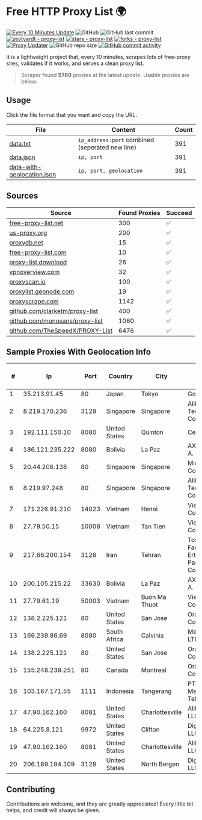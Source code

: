 
# Free HTTP Proxy List 🌍

[![Every 10 Minutes Update](https://github.com/mertguvencli/http-proxy-list/actions/workflows/main.yml/badge.svg?branch=main)](https://github.com/mertguvencli/http-proxy-list/actions/workflows/main.yml)
![GitHub](https://img.shields.io/github/license/mertguvencli/http-proxy-list)
![GitHub last commit](https://img.shields.io/github/last-commit/mertguvencli/http-proxy-list)
[![zevtyardt - proxy-list](https://img.shields.io/static/v1?label=zevtyardt&message=proxy-list&color=blue&logo=github)](https://github.com/zevtyardt/proxy-list "Go to GitHub repo")
[![stars - proxy-list](https://img.shields.io/github/stars/zevtyardt/proxy-list?style=social)](https://github.com/zevtyardt/proxy-list)
[![forks - proxy-list](https://img.shields.io/github/forks/zevtyardt/proxy-list?style=social)](https://github.com/zevtyardt/proxy-list)
[![Proxy Updater](https://github.com/zevtyardt/proxy-list/workflows/Proxy%20Updater/badge.svg)](https://github.com/zevtyardt/proxy-list/actions?query=workflow:"Proxy+Updater")
![GitHub repo size](https://img.shields.io/github/repo-size/zevtyardt/proxy-list)
[![GitHub commit activity](https://img.shields.io/github/commit-activity/m/zevtyardt/proxy-list?logo=commits)](https://github.com/zevtyardt/proxy-list/commits/main)

It is a lightweight project that, every 10 minutes, scrapes lots of free-proxy sites, validates if it works, and serves a clean proxy list.

> Scraper found **9780** proxies at the latest update. Usable proxies are below.

## Usage

Click the file format that you want and copy the URL.

|File|Content|Count|
|----|-------|-----|
|[data.txt](https://raw.githubusercontent.com/mertguvencli/http-proxy-list/main/proxy-list/data.txt)|`ip_address:port` combined (seperated new line)|391|
|[data.json](https://raw.githubusercontent.com/mertguvencli/http-proxy-list/main/proxy-list/data.json)|`ip, port`|391|
|[data-with-geolocation.json](https://raw.githubusercontent.com/mertguvencli/http-proxy-list/main/proxy-list/data-with-geolocation.json)|`ip, port, geolocation`|391|

## Sources

|Source|Found Proxies|Succeed|
|------|-------------|-------|
|[free-proxy-list.net](https://free-proxy-list.net)|300|✅|
|[us-proxy.org](https://www.us-proxy.org)|200|✅|
|[proxydb.net](http://proxydb.net)|15|✅|
|[free-proxy-list.com](https://free-proxy-list.com/?page=&port=&type%5B%5D=http&type%5B%5D=https&up_time=0&search=Search)|10|✅|
|[proxy-list.download](https://www.proxy-list.download/HTTP)|26|✅|
|[vpnoverview.com](https://vpnoverview.com/privacy/anonymous-browsing/free-proxy-servers)|32|✅|
|[proxyscan.io](https://www.proxyscan.io)|100|✅|
|[proxylist.geonode.com](https://proxylist.geonode.com/api/proxy-list?limit=300&page=1&sort_by=lastChecked&sort_type=desc&protocols=http,https)|19|✅|
|[proxyscrape.com](https://api.proxyscrape.com/v2/?request=displayproxies&protocol=http&timeout=10000&country=all&ssl=all&anonymity=all)|1142|✅|
|[github.com/clarketm/proxy-list](https://raw.githubusercontent.com/clarketm/proxy-list/master/proxy-list-raw.txt)|400|✅|
|[github.com/monosans/proxy-list](https://raw.githubusercontent.com/monosans/proxy-list/main/proxies/http.txt)|1060|✅|
|[github.com/TheSpeedX/PROXY-List](https://raw.githubusercontent.com/TheSpeedX/PROXY-List/master/http.txt)|6476|✅|


## Sample Proxies With Geolocation Info

|#|Ip|Port|Country|City|Internet Service Provider|
|-|--|----|-------|----|-------------------------|
|1|35.213.91.45|80|Japan|Tokyo|Google LLC|
|2|8.219.170.236|3128|Singapore|Singapore|Alibaba (US) Technology Co., Ltd.|
|3|192.111.150.10|8080|United States|Quinton|Centrilogic|
|4|186.121.235.222|8080|Bolivia|La Paz|AXS Bolivia S. A.|
|5|20.44.206.138|80|Singapore|Singapore|Microsoft Corporation|
|6|8.219.97.248|80|Singapore|Singapore|Alibaba (US) Technology Co., Ltd.|
|7|171.226.91.210|14023|Vietnam|Hanoi|Viettel Corporation|
|8|27.79.50.15|10008|Vietnam|Tan Tien|Viettel Corporation|
|9|217.66.200.154|3128|Iran|Tehran|Tose'h Fanavari Ertebabat Pasargad Arian Co. PJS|
|10|200.105.215.22|33630|Bolivia|La Paz|AXS Bolivia S. A.|
|11|27.79.61.19|50003|Vietnam|Buon Ma Thuot|Viettel Corporation|
|12|138.2.225.121|80|United States|San Jose|Oracle Corporation|
|13|169.239.86.69|8080|South Africa|Calvinia|Mezobyte (Pty) LTD|
|14|138.2.225.121|80|United States|San Jose|Oracle Corporation|
|15|155.248.239.251|80|Canada|Montreal|Oracle Corporation|
|16|103.167.171.55|1111|Indonesia|Tangerang|PT Rajeg Media Telekomunikasi|
|17|47.90.162.160|8081|United States|Charlottesville|Alibaba.com LLC|
|18|64.225.8.121|9972|United States|Clifton|DigitalOcean, LLC|
|19|47.90.162.160|8081|United States|Charlottesville|Alibaba.com LLC|
|20|206.189.194.109|3128|United States|North Bergen|DigitalOcean, LLC|



## Contributing

Contributions are welcome, and they are greatly appreciated! Every
little bit helps, and credit will always be given.

